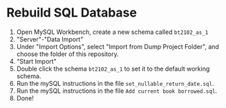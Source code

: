 # Rebuild SQL Database
1. Open MySQL Workbench, create a new schema called `bt2102_as_1`
2. "Server"-"Data Import"
3. Under "Import Options", select "Import from Dump Project Folder", and choose the folder of this repository.
4. "Start Import"
5. Double click the schema `bt2102_as_1` to set it to the default working schema.
6. Run the mySQL instructions in the file `set_nullable_return_date.sql`.
7. Run the mySQL instructions in the file `Add current book borrowed.sql`.
8. Done!